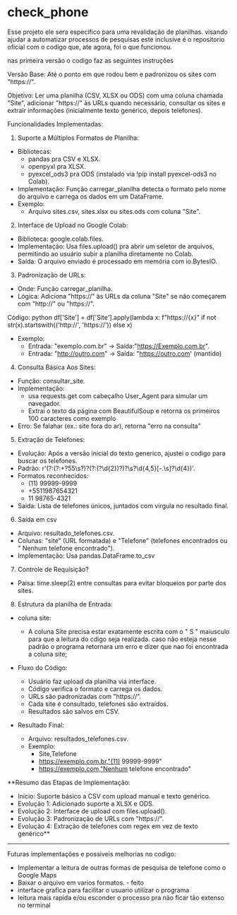 # check_phone
Esse projeto ele sera especifico para uma revalidação de planilhas. visando ajudar a automatizar processos de pesquisas 
este inclusive é o repositorio oficial com o codigo que, ate agora, foi o que funcionou. 

nas primeira versão o codigo faz as seguintes instruções

Versão Base: Até o ponto em que rodou bem e padronizou os sites com "https://".

Objetivo:
Ler uma planilha (CSV, XLSX ou ODS) com uma coluna chamada "Site", adicionar "https://" às URLs quando necessário, consultar os sites e extrair informações (inicialmente texto genérico, depois telefones).

Funcionalidades Implementadas:
 1. Suporte a Múltiplos Formatos de Planilha:
 - Bibliotecas:
   - pandas pra CSV e XLSX.
   - openpyxl pra XLSX.
   - pyexcel_ods3 pra ODS (instalado via !pip install pyexcel-ods3 no Colab).
 - Implementação: Função carregar_planilha detecta o formato pelo nome do arquivo e carrega os dados em um DataFrame.
 - Exemplo:
    - Arquivo sites.csv, sites.xlsx ou sites.ods com coluna "Site".
    
 2. Interface de Upload no Google Colab:
  - Biblioteca: google.colab.files.
  - Implementação: Usa files.upload() pra abrir um seletor de arquivos, permitindo ao usuário subir a planilha diretamente no Colab.
  - Saída: O arquivo enviado é processado em memória com io.BytesIO.
    
 3. Padronização de URLs:
  - Onde: Função carregar_planilha.
  - Lógica: Adiciona "https://" às URLs da coluna "Site" se não começarem com "http://" ou "https://".

Código:
python 
df['Site'] = df['Site'].apply(lambda x: f"https://{x}" if not str(x).startswith(('http://', 'https://')) else x)

- Exemplo:
  - Entrada: "exemplo.com.br" -> Saída:"https://Exemplo.com.br".
  - Entrada: "http://outro.com" -> Saída: "https://outro.com' (mantido)

4. Consulta Básica Aos Sites:
  - Função: consultar_site.
  - Implementação:
    - usa requests.get com cabeçalho User_Agent para simular um navegador.
    - Extrai o texto da página com BeautifulSoup e retorna os primeiros 100 caracteres como exemplo
  - Erro: Se falahar (ex.: site fora do ar), retorna "erro na consulta"

 5. Extração de Telefones:
  - Evolução: Após a versão inicial do texto generico, ajustei o codigo para buscar os telefones.
  - Padrão: r'(?:(?:\+?55\s?)?(?:\(?\d{2}\)?)?\s?\d{4,5}[-.\s]?\d{4})'.
  - Formatos reconhecidos:
      - (11) 99999-9999
      - +5511987654321
      - 11 98765-4321
  - Saida: Lista de telefones únicos, juntados com virgula no resultado final.
 6. Saída em csv
  - Arquivo: resultado_telefones.csv.
  - Colunas: "site" (URL formatada) e "Telefone" (telefones encontrados ou " Nenhum telefone encontrado").
  - Implementação: Usa pandas.DataFrame.to_csv

 7. Controle de Requisição?
  - Paisa: time.sleep(2) entre consultas para evitar bloqueios por parte dos sites.
   
 8. Estrutura da planilha de Entrada:
   - coluna site:
       - A coluna Site precisa estar exatamente escrita com o " S " maiusculo para que a leitura do cdigo seja realizada. caso não esteja nesse padrão o programa retornara um erro e dizer que nao foi encontrada a coluna site;
        

 - Fluxo do Código:
   - Usuário faz upload da planilha via interface.
   - Código verifica o formato e carrega os dados.
   - URLs são padronizadas com "https://".
   - Cada site é consultado, telefones são extraídos.
   - Resultados são salvos em CSV.

 - Resultado Final:
   - Arquivo: resultados_telefones.csv.
   - Exemplo:
     -  Site,Telefone
       - https://exemplo.com.br,"(11) 99999-9999"
       - https://exemplo.com,"Nenhum telefone encontrado"



**Resumo das Etapas de Implementação:
 - Início: Suporte básico a CSV com upload manual e texto genérico.
 - Evolução 1: Adicionado suporte a XLSX e ODS.
 - Evolução 2: Interface de upload com files.upload().
 - Evolução 3: Padronização de URLs com "https://".
 - Evolução 4: Extração de telefones com regex em vez de texto genérico**


------------------------------------------------------------------------------------------------------------------------------------------

Futuras implementações e possiveis melhorias no codigo:

  - Implementar a leitura de outras formas de pesquisa de telefone como o Google Maps
  - Baixar o arquivo em varios formatos. - feito
  - interface grafica para facilitar o usuario utilizar o programa
  - leitura mais rapida e/ou esconder o processo pra não ficar tão extenso no terminal 
  
